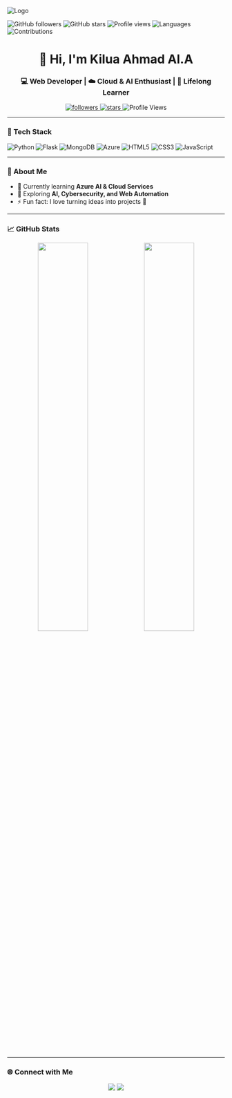 
![Logo](https://dev-to-uploads.s3.amazonaws.com/uploads/articles/th5xamgrr6se0x5ro4g6.png)




![GitHub followers](https://img.shields.io/github/followers/kiluanostalgia?style=social)
![GitHub stars](https://img.shields.io/github/stars/kiluanostalgia?style=social)
![Profile views](https://komarev.com/ghpvc/?username=kiluanostalgia&color=blueviolet)
![Languages](https://img.shields.io/github/languages/top/kiluanostalgia/your-repo)
![Contributions](https://img.shields.io/badge/Contributions-Welcome-brightgreen)



<h1 align="center">👋 Hi, I'm Kilua Ahmad Al.A</h1>
<h3 align="center">💻 Web Developer | ☁️ Cloud & AI Enthusiast | 🧠 Lifelong Learner</h3>

<p align="center">
  <a href="https://github.com/kiluanostalgia?tab=followers">
    <img src="https://img.shields.io/github/followers/kiluanostalgia?label=Followers&style=social" alt="followers"/>
  </a>
  <a href="https://github.com/kiluanostalgia?tab=stars">
    <img src="https://img.shields.io/github/stars/kiluanostalgia?style=social" alt="stars"/>
  </a>
  <img src="https://komarev.com/ghpvc/?username=kiluanostalgia&color=blueviolet&style=flat-square" alt="Profile Views"/>
</p>

---

### 🚀 Tech Stack
![Python](https://img.shields.io/badge/Python-3776AB?style=for-the-badge&logo=python&logoColor=white)
![Flask](https://img.shields.io/badge/Flask-000000?style=for-the-badge&logo=flask&logoColor=white)
![MongoDB](https://img.shields.io/badge/MongoDB-47A248?style=for-the-badge&logo=mongodb&logoColor=white)
![Azure](https://img.shields.io/badge/Azure-0078D4?style=for-the-badge&logo=microsoft-azure&logoColor=white)
![HTML5](https://img.shields.io/badge/HTML5-E34F26?style=for-the-badge&logo=html5&logoColor=white)
![CSS3](https://img.shields.io/badge/CSS3-1572B6?style=for-the-badge&logo=css3&logoColor=white)
![JavaScript](https://img.shields.io/badge/JavaScript-F7E017?style=for-the-badge&logo=javascript&logoColor=black)

---

### 🧠 About Me
- 🔭 Currently learning **Azure AI & Cloud Services**
- 🌱 Exploring **AI, Cybersecurity, and Web Automation**
- ⚡ Fun fact: I love turning ideas into projects 🚀

---

### 📈 GitHub Stats
<p align="center">
  <img width="48%" src="https://github-readme-stats.vercel.app/api?username=kiluanostalgia&show_icons=true&theme=tokyonight" />
  <img width="48%" src="https://github-readme-streak-stats.herokuapp.com/?user=kiluanostalgia&theme=tokyonight" />
</p>

---

### 🌐 Connect with Me
<p align="center">
  <a href="mailto:kiluanostalgia@gmail.com"><img src="https://img.shields.io/badge/Gmail-D14836?style=for-the-badge&logo=gmail&logoColor=white"/></a>
  <a href="https://linkedin.com/in/kilua"><img src="https://img.shields.io/badge/LinkedIn-0077B5?style=for-the-badge&logo=linkedin&logoColor=white"/></a>
</p>

